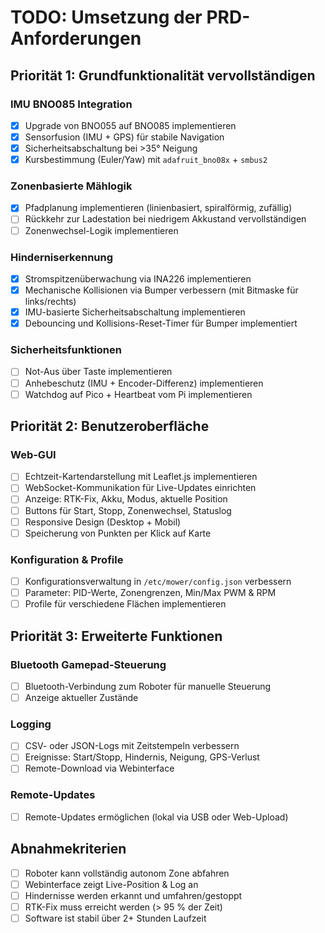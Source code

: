 # TODO: Umsetzung der PRD-Anforderungen

## Priorität 1: Grundfunktionalität vervollständigen

### IMU BNO085 Integration
- [x] Upgrade von BNO055 auf BNO085 implementieren
- [x] Sensorfusion (IMU + GPS) für stabile Navigation
- [x] Sicherheitsabschaltung bei >35° Neigung
- [x] Kursbestimmung (Euler/Yaw) mit `adafruit_bno08x` + `smbus2`

### Zonenbasierte Mählogik
- [x] Pfadplanung implementieren (linienbasiert, spiralförmig, zufällig)
- [ ] Rückkehr zur Ladestation bei niedrigem Akkustand vervollständigen
- [ ] Zonenwechsel-Logik implementieren

### Hinderniserkennung
- [x] Stromspitzenüberwachung via INA226 implementieren
- [x] Mechanische Kollisionen via Bumper verbessern (mit Bitmaske für links/rechts)
- [x] IMU-basierte Sicherheitsabschaltung implementieren
- [x] Debouncing und Kollisions-Reset-Timer für Bumper implementiert

### Sicherheitsfunktionen
- [ ] Not-Aus über Taste implementieren
- [ ] Anhebeschutz (IMU + Encoder-Differenz) implementieren
- [ ] Watchdog auf Pico + Heartbeat vom Pi implementieren

## Priorität 2: Benutzeroberfläche

### Web-GUI
- [ ] Echtzeit-Kartendarstellung mit Leaflet.js implementieren
- [ ] WebSocket-Kommunikation für Live-Updates einrichten
- [ ] Anzeige: RTK-Fix, Akku, Modus, aktuelle Position
- [ ] Buttons für Start, Stopp, Zonenwechsel, Statuslog
- [ ] Responsive Design (Desktop + Mobil)
- [ ] Speicherung von Punkten per Klick auf Karte

### Konfiguration & Profile
- [ ] Konfigurationsverwaltung in `/etc/mower/config.json` verbessern
- [ ] Parameter: PID-Werte, Zonengrenzen, Min/Max PWM & RPM
- [ ] Profile für verschiedene Flächen implementieren

## Priorität 3: Erweiterte Funktionen

### Bluetooth Gamepad-Steuerung
- [ ] Bluetooth-Verbindung zum Roboter für manuelle Steuerung
- [ ] Anzeige aktueller Zustände

### Logging
- [ ] CSV- oder JSON-Logs mit Zeitstempeln verbessern
- [ ] Ereignisse: Start/Stopp, Hindernis, Neigung, GPS-Verlust
- [ ] Remote-Download via Webinterface

### Remote-Updates
- [ ] Remote-Updates ermöglichen (lokal via USB oder Web-Upload)

## Abnahmekriterien

- [ ] Roboter kann vollständig autonom Zone abfahren
- [ ] Webinterface zeigt Live-Position & Log an
- [ ] Hindernisse werden erkannt und umfahren/gestoppt
- [ ] RTK-Fix muss erreicht werden (> 95 % der Zeit)
- [ ] Software ist stabil über 2+ Stunden Laufzeit